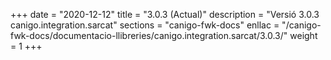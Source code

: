 +++
date        = "2020-12-12"
title       = "3.0.3 (Actual)"
description = "Versió 3.0.3 canigo.integration.sarcat"
sections    = "canigo-fwk-docs"
enllac		= "/canigo-fwk-docs/documentacio-llibreries/canigo.integration.sarcat/3.0.3/"
weight		= 1
+++
